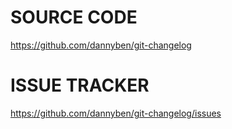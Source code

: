 
SOURCE CODE
==================================================

https://github.com/dannyben/git-changelog


ISSUE TRACKER
==================================================

https://github.com/dannyben/git-changelog/issues
